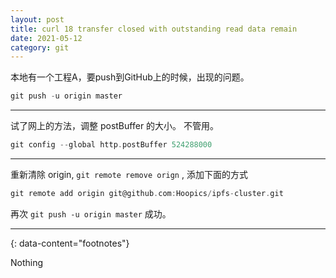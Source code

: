 ```yaml
---
layout: post
title: curl 18 transfer closed with outstanding read data remain
date: 2021-05-12
category: git
---
```


本地有一个工程A，要push到GitHub上的时候，出现的问题。 

```c
git push -u origin master
```

***

试了网上的方法，调整 postBuffer 的大小。 不管用。

```c
git config --global http.postBuffer 524288000
```

***

重新清除 origin, `git remote remove orign` , 添加下面的方式  

```c
git remote add origin git@github.com:Hoopics/ipfs-cluster.git
```

再次 `git push -u origin master` 成功。

---
{: data-content="footnotes"}

Nothing
